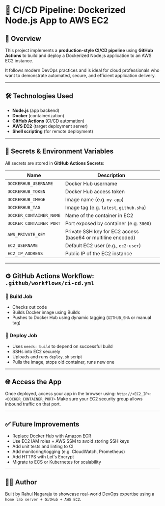 # 🚀 CI/CD Pipeline: Dockerized Node.js App to AWS EC2

## 📌 Overview
This project implements a **production-style CI/CD pipeline** using **GitHub Actions** to build and deploy a Dockerized Node.js application to an AWS EC2 instance.

It follows modern DevOps practices and is ideal for cloud professionals who want to demonstrate automated, secure, and efficient application delivery.

---

## 🛠️ Technologies Used

- **Node.js** (app backend)
- **Docker** (containerization)
- **GitHub Actions** (CI/CD automation)
- **AWS EC2** (target deployment server)
- **Shell scripting** (for remote deployment)

---

## 🔐 Secrets & Environment Variables
All secrets are stored in **GitHub Actions Secrets**:

| Name                    | Description |
|-------------------------|-------------|
| `DOCKERHUB_USERNAME`    | Docker Hub username |
| `DOCKERHUB_TOKEN`       | Docker Hub access token |
| `DOCKERHUB_IMAGE`       | Image name (e.g. `my-app`) |
| `DOCKERHUB_TAG`         | Image tag (e.g. `latest`, `github.sha`) |
| `DOCKER_CONTAINER_NAME` | Name of the container in EC2 |
| `DOCKER_CONTAINER_PORT` | Port exposed by container (e.g. `3000`) |
| `AWS_PRIVATE_KEY`       | Private SSH key for EC2 access (base64 or multiline encoded) |
| `EC2_USERNAME`          | Default EC2 user (e.g., `ec2-user`) |
| `EC2_IP_ADDRESS`        | Public IP of the EC2 instance |

---

## ⚙️ GitHub Actions Workflow: `.github/workflows/ci-cd.yml`

### 🔧 Build Job
- Checks out code
- Builds Docker image using Buildx
- Pushes to Docker Hub using dynamic tagging (`GITHUB_SHA` or manual tag)

### 🚀 Deploy Job
- Uses `needs: build` to depend on successful build
- SSHs into EC2 securely
- Uploads and runs `deploy.sh` script
- Pulls the image, stops old container, runs new one

---

## 🌐 Access the App
Once deployed, access your app in the browser using:
`http://<EC2_IP>:<DOCKER_CONTAINER_PORT>`
Make sure your EC2 security group allows inbound traffic on that port.

---

## ✅ Future Improvements
- Replace Docker Hub with Amazon ECR
- Use EC2 IAM roles + AWS SSM to avoid storing SSH keys
- Add unit tests and linting to CI
- Add monitoring/logging (e.g. CloudWatch, Prometheus)
- Add HTTPS with Let's Encrypt
- Migrate to ECS or Kubernetes for scalability

---

## 👨‍💻 Author
Built by Rahul Nagaraju to showcase real-world DevOps expertise using a `home lab server + GitHub + AWS EC2`.

